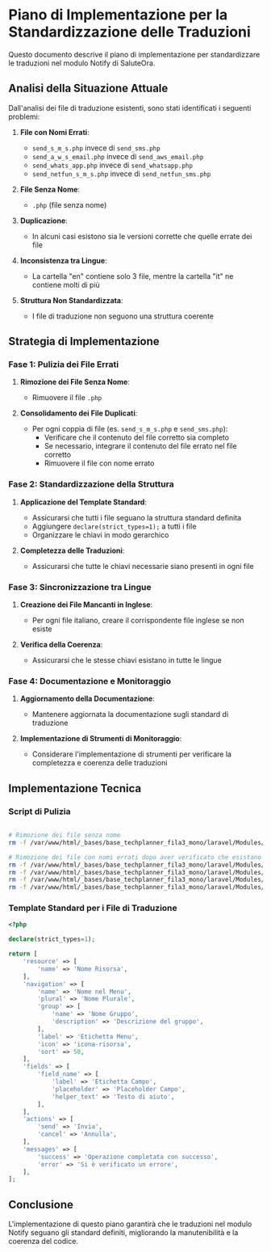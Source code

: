# Piano di Implementazione per la Standardizzazione delle Traduzioni

Questo documento descrive il piano di implementazione per standardizzare le traduzioni nel modulo Notify di SaluteOra.

## Analisi della Situazione Attuale

Dall'analisi dei file di traduzione esistenti, sono stati identificati i seguenti problemi:

1. **File con Nomi Errati**:
   - `send_s_m_s.php` invece di `send_sms.php`
   - `send_a_w_s_email.php` invece di `send_aws_email.php`
   - `send_whats_app.php` invece di `send_whatsapp.php`
   - `send_netfun_s_m_s.php` invece di `send_netfun_sms.php`

2. **File Senza Nome**:
   - `.php` (file senza nome)

3. **Duplicazione**:
   - In alcuni casi esistono sia le versioni corrette che quelle errate dei file

4. **Inconsistenza tra Lingue**:
   - La cartella "en" contiene solo 3 file, mentre la cartella "it" ne contiene molti di più

5. **Struttura Non Standardizzata**:
   - I file di traduzione non seguono una struttura coerente

## Strategia di Implementazione

### Fase 1: Pulizia dei File Errati

1. **Rimozione dei File Senza Nome**:
   - Rimuovere il file `.php`

2. **Consolidamento dei File Duplicati**:
   - Per ogni coppia di file (es. `send_s_m_s.php` e `send_sms.php`):
     - Verificare che il contenuto del file corretto sia completo
     - Se necessario, integrare il contenuto del file errato nel file corretto
     - Rimuovere il file con nome errato

### Fase 2: Standardizzazione della Struttura

1. **Applicazione del Template Standard**:
   - Assicurarsi che tutti i file seguano la struttura standard definita
   - Aggiungere `declare(strict_types=1);` a tutti i file
   - Organizzare le chiavi in modo gerarchico

2. **Completezza delle Traduzioni**:
   - Assicurarsi che tutte le chiavi necessarie siano presenti in ogni file

### Fase 3: Sincronizzazione tra Lingue

1. **Creazione dei File Mancanti in Inglese**:
   - Per ogni file italiano, creare il corrispondente file inglese se non esiste

2. **Verifica della Coerenza**:
   - Assicurarsi che le stesse chiavi esistano in tutte le lingue

### Fase 4: Documentazione e Monitoraggio

1. **Aggiornamento della Documentazione**:
   - Mantenere aggiornata la documentazione sugli standard di traduzione

2. **Implementazione di Strumenti di Monitoraggio**:
   - Considerare l'implementazione di strumenti per verificare la completezza e coerenza delle traduzioni

## Implementazione Tecnica

### Script di Pulizia

```bash

# Rimozione dei file senza nome
rm -f /var/www/html/_bases/base_techplanner_fila3_mono/laravel/Modules/Notify/lang/it/.php

# Rimozione dei file con nomi errati dopo aver verificato che esistano le versioni corrette
rm -f /var/www/html/_bases/base_techplanner_fila3_mono/laravel/Modules/Notify/lang/it/send_s_m_s.php
rm -f /var/www/html/_bases/base_techplanner_fila3_mono/laravel/Modules/Notify/lang/it/send_a_w_s_email.php
rm -f /var/www/html/_bases/base_techplanner_fila3_mono/laravel/Modules/Notify/lang/it/send_whats_app.php
rm -f /var/www/html/_bases/base_techplanner_fila3_mono/laravel/Modules/Notify/lang/it/send_netfun_s_m_s.php
```

### Template Standard per i File di Traduzione

```php
<?php

declare(strict_types=1);

return [
    'resource' => [
        'name' => 'Nome Risorsa',
    ],
    'navigation' => [
        'name' => 'Nome nel Menu',
        'plural' => 'Nome Plurale',
        'group' => [
            'name' => 'Nome Gruppo',
            'description' => 'Descrizione del gruppo',
        ],
        'label' => 'Etichetta Menu',
        'icon' => 'icona-risorsa',
        'sort' => 50,
    ],
    'fields' => [
        'field_name' => [
            'label' => 'Etichetta Campo',
            'placeholder' => 'Placeholder Campo',
            'helper_text' => 'Testo di aiuto',
        ],
    ],
    'actions' => [
        'send' => 'Invia',
        'cancel' => 'Annulla',
    ],
    'messages' => [
        'success' => 'Operazione completata con successo',
        'error' => 'Si è verificato un errore',
    ],
];
```

## Conclusione

L'implementazione di questo piano garantirà che le traduzioni nel modulo Notify seguano gli standard definiti, migliorando la manutenibilità e la coerenza del codice.
